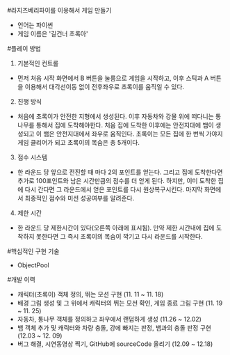 #라지즈베리파이를 이용해서 게임 만들기
- 언어는 파이썬
- 게임 이름은 '길건너 초록아'

#플레이 방법
1) 기본적인 컨트롤
-  먼저 처음 시작 화면에서 B 버튼을 눌름으로 게임을 시작하고, 이후 스틱과 A 버튼을 이용해서 대각선이동 없이 전후좌우로 초록이를 움직일 수 있다.

2) 진행 방식
-  처음에 초록이가 안전한 지형에서 생성된다. 이후 자동차와 강물 위에 떠다니는 통나무를 통해서 집에 도착해야한다. 처음 집에 도착한 이후에는 안전지대에 뱀이 생성되고 이 뱀은 안전지대에서 좌우로 움직인다. 초록이는 모든 집에 한 번씩 가야지 게임 클리어가 되고 초록이의 목숨은 총 5개이다.

3) 점수 시스템
-  한 라운드 당 앞으로 전진할 때 마다 2의 포인트를 얻는다. 그리고 집에 도착한다면 추가로 100포인트와 남은 시간만큼의 점수를 더 얻게 된다. 하지만, 이미 도착한 집에 다시 간다면 그 라운드에서 얻은 포인트를 다시 원상복구시킨다. 마지막 화면에서 최종적인 점수와 미션 성공여부를 알려준다.

4) 제한 시간
- 한 라운드 당 제한시간이 있다(오른쪽 아래에 표시됨). 만약 제한 시간내에 집에 도착하지 못한다면 그 즉시 초록이의 목숨이 깍기고 다시 라운드를 시작한다.

#핵심적인 구현 기술
- ObjectPool

#개발 이력
- 캐릭터(초록이) 객체 정의, 뛰는 모션 구현 (11. 11 ~ 11. 18)
- 배경 그림 생성 및 그 위에서 캐릭터의 뛰는 모션 확인, 게임 종료 그림 구현 (11. 19 ~ 11. 25)
- 자동차, 통나무 객체를 정의하고 좌우에서 랜덤하게 생성 (11.26 ~ 12.02)
- 뱀 객체 추가 및 캐릭터와 차량 충돌, 강에 빠지는 판정, 뱀과의 충돌 판정 구현 (12.03 ~ 12. 09)
- 버그 해결, 시연동영상 찍기, GitHub에 sourceCode 올리기 (12.09 ~ 12.18)

